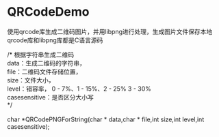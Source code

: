 # QRCodeDemo
   使用qrcode库生成二维码图片，并用libpng进行处理，生成图片文件保存本地<br>
   qrcode库和libpng库都是C语言源码
   
   /*
     根据字符串生成二维码<br>
     data：生成二维码的字符串，<br>
     file：二维码文件存储位置，<br>
     size：文件大小，<br>
     level：错容率，  0 - 7%、1 - 15%、2 - 25%  3 - 30%<br>
     casesensitive：是否区分大小写<br>
 */<br><br>
char *QRCodePNGForString(char * data,char * file,int size,int level,int casesensitive);<br>

